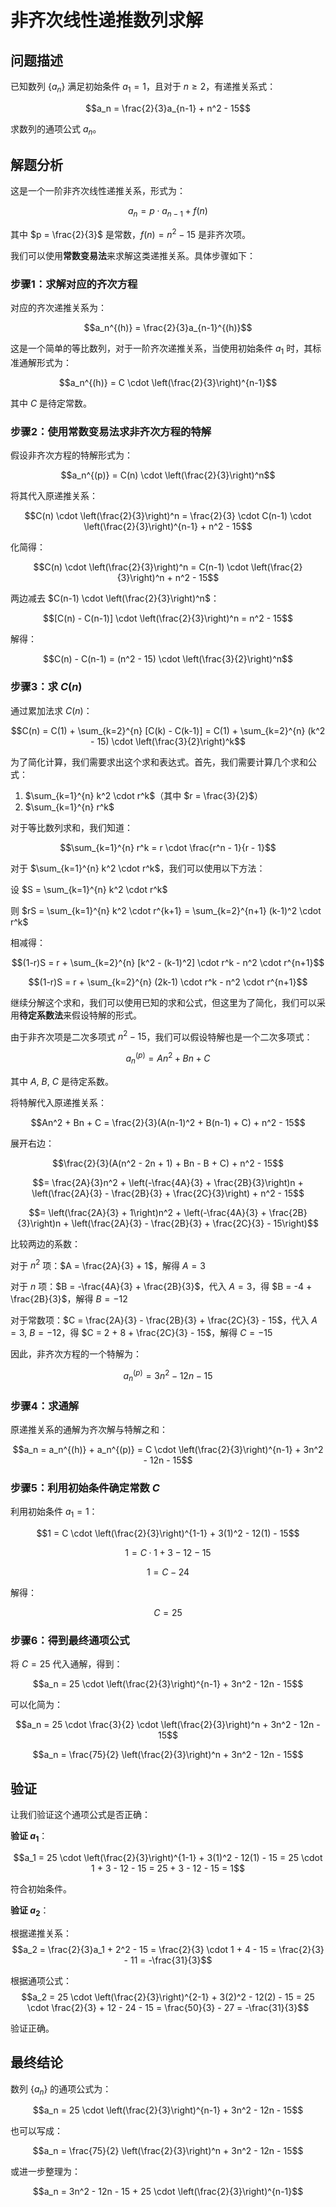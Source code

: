 # 非齐次线性递推数列求解

## 问题描述

已知数列 $\{a_n\}$ 满足初始条件 $a_1 = 1$，且对于 $n \geq 2$，有递推关系式：

$$a_n = \frac{2}{3}a_{n-1} + n^2 - 15$$

求数列的通项公式 $a_n$。

## 解题分析

这是一个一阶非齐次线性递推关系，形式为：

$$a_n = p \cdot a_{n-1} + f(n)$$

其中 $p = \frac{2}{3}$ 是常数，$f(n) = n^2 - 15$ 是非齐次项。

我们可以使用**常数变易法**来求解这类递推关系。具体步骤如下：

### 步骤1：求解对应的齐次方程

对应的齐次递推关系为：

$$a_n^{(h)} = \frac{2}{3}a_{n-1}^{(h)}$$

这是一个简单的等比数列，对于一阶齐次递推关系，当使用初始条件 $a_1$ 时，其标准通解形式为：

$$a_n^{(h)} = C \cdot \left(\frac{2}{3}\right)^{n-1}$$

其中 $C$ 是待定常数。

### 步骤2：使用常数变易法求非齐次方程的特解

假设非齐次方程的特解形式为：

$$a_n^{(p)} = C(n) \cdot \left(\frac{2}{3}\right)^n$$

将其代入原递推关系：

$$C(n) \cdot \left(\frac{2}{3}\right)^n = \frac{2}{3} \cdot C(n-1) \cdot \left(\frac{2}{3}\right)^{n-1} + n^2 - 15$$

化简得：

$$C(n) \cdot \left(\frac{2}{3}\right)^n = C(n-1) \cdot \left(\frac{2}{3}\right)^n + n^2 - 15$$

两边减去 $C(n-1) \cdot \left(\frac{2}{3}\right)^n$：

$$[C(n) - C(n-1)] \cdot \left(\frac{2}{3}\right)^n = n^2 - 15$$

解得：

$$C(n) - C(n-1) = (n^2 - 15) \cdot \left(\frac{3}{2}\right)^n$$

### 步骤3：求 $C(n)$

通过累加法求 $C(n)$：

$$C(n) = C(1) + \sum_{k=2}^{n} [C(k) - C(k-1)] = C(1) + \sum_{k=2}^{n} (k^2 - 15) \cdot \left(\frac{3}{2}\right)^k$$

为了简化计算，我们需要求出这个求和表达式。首先，我们需要计算几个求和公式：

1. $\sum_{k=1}^{n} k^2 \cdot r^k$（其中 $r = \frac{3}{2}$）
2. $\sum_{k=1}^{n} r^k$

对于等比数列求和，我们知道：

$$\sum_{k=1}^{n} r^k = r \cdot \frac{r^n - 1}{r - 1}$$

对于 $\sum_{k=1}^{n} k^2 \cdot r^k$，我们可以使用以下方法：

设 $S = \sum_{k=1}^{n} k^2 \cdot r^k$

则 $rS = \sum_{k=1}^{n} k^2 \cdot r^{k+1} = \sum_{k=2}^{n+1} (k-1)^2 \cdot r^k$

相减得：

$$(1-r)S = r + \sum_{k=2}^{n} [k^2 - (k-1)^2] \cdot r^k - n^2 \cdot r^{n+1}$$

$$(1-r)S = r + \sum_{k=2}^{n} (2k-1) \cdot r^k - n^2 \cdot r^{n+1}$$

继续分解这个求和，我们可以使用已知的求和公式，但这里为了简化，我们可以采用**待定系数法**来假设特解的形式。

由于非齐次项是二次多项式 $n^2 - 15$，我们可以假设特解也是一个二次多项式：

$$a_n^{(p)} = An^2 + Bn + C$$

其中 $A$, $B$, $C$ 是待定系数。

将特解代入原递推关系：

$$An^2 + Bn + C = \frac{2}{3}(A(n-1)^2 + B(n-1) + C) + n^2 - 15$$

展开右边：

$$\frac{2}{3}(A(n^2 - 2n + 1) + Bn - B + C) + n^2 - 15$$

$$= \frac{2A}{3}n^2 + \left(-\frac{4A}{3} + \frac{2B}{3}\right)n + \left(\frac{2A}{3} - \frac{2B}{3} + \frac{2C}{3}\right) + n^2 - 15$$

$$= \left(\frac{2A}{3} + 1\right)n^2 + \left(-\frac{4A}{3} + \frac{2B}{3}\right)n + \left(\frac{2A}{3} - \frac{2B}{3} + \frac{2C}{3} - 15\right)$$

比较两边的系数：

对于 $n^2$ 项：$A = \frac{2A}{3} + 1$，解得 $A = 3$

对于 $n$ 项：$B = -\frac{4A}{3} + \frac{2B}{3}$，代入 $A = 3$，得 $B = -4 + \frac{2B}{3}$，解得 $B = -12$

对于常数项：$C = \frac{2A}{3} - \frac{2B}{3} + \frac{2C}{3} - 15$，代入 $A = 3$, $B = -12$，得 $C = 2 + 8 + \frac{2C}{3} - 15$，解得 $C = -15$

因此，非齐次方程的一个特解为：

$$a_n^{(p)} = 3n^2 - 12n - 15$$

### 步骤4：求通解

原递推关系的通解为齐次解与特解之和：

$$a_n = a_n^{(h)} + a_n^{(p)} = C \cdot \left(\frac{2}{3}\right)^{n-1} + 3n^2 - 12n - 15$$

### 步骤5：利用初始条件确定常数 $C$

利用初始条件 $a_1 = 1$：

$$1 = C \cdot \left(\frac{2}{3}\right)^{1-1} + 3(1)^2 - 12(1) - 15$$

$$1 = C \cdot 1 + 3 - 12 - 15$$

$$1 = C - 24$$

解得：

$$C = 25$$

### 步骤6：得到最终通项公式

将 $C = 25$ 代入通解，得到：

$$a_n = 25 \cdot \left(\frac{2}{3}\right)^{n-1} + 3n^2 - 12n - 15$$

可以化简为：

$$a_n = 25 \cdot \frac{3}{2} \cdot \left(\frac{2}{3}\right)^n + 3n^2 - 12n - 15$$

$$a_n = \frac{75}{2} \left(\frac{2}{3}\right)^n + 3n^2 - 12n - 15$$

## 验证

让我们验证这个通项公式是否正确：

**验证 $a_1$**：

$$a_1 = 25 \cdot \left(\frac{2}{3}\right)^{1-1} + 3(1)^2 - 12(1) - 15 = 25 \cdot 1 + 3 - 12 - 15 = 25 + 3 - 12 - 15 = 1$$

符合初始条件。

**验证 $a_2$**：

根据递推关系：
$$a_2 = \frac{2}{3}a_1 + 2^2 - 15 = \frac{2}{3} \cdot 1 + 4 - 15 = \frac{2}{3} - 11 = -\frac{31}{3}$$

根据通项公式：
$$a_2 = 25 \cdot \left(\frac{2}{3}\right)^{2-1} + 3(2)^2 - 12(2) - 15 = 25 \cdot \frac{2}{3} + 12 - 24 - 15 = \frac{50}{3} - 27 = -\frac{31}{3}$$

验证正确。

## 最终结论

数列 $\{a_n\}$ 的通项公式为：

$$a_n = 25 \cdot \left(\frac{2}{3}\right)^{n-1} + 3n^2 - 12n - 15$$

也可以写成：

$$a_n = \frac{75}{2} \left(\frac{2}{3}\right)^n + 3n^2 - 12n - 15$$

或进一步整理为：

$$a_n = 3n^2 - 12n - 15 + 25 \cdot \left(\frac{2}{3}\right)^{n-1}$$